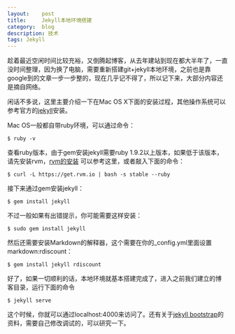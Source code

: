 ```yaml
---
layout:    post
title:     Jekyll本地环境搭建
category:  blog
description: 技术
tags: Jekyll
---
```


趁着最近空闲时间比较充裕，又倒腾起博客，从去年建站到现在都大半年了，一直没时间整理，因为换了电脑，需要重新搭建git+jekyll本地环境，之前也是靠google到的文章一步一步整的，现在几乎记不得了，所以记下来，大部分内容还是摘自网络。

闲话不多说，这里主要介绍一下在Mac OS X下面的安装过程，其他操作系统可以
参考官方的[jekyll](https://github.com/jekyll/jekyll/wiki/Install)安装。

Mac OS一般都自带ruby环境，可以通过命令：

	$ ruby -v
	
查看ruby版本，由于gem安装jekyll需要ruby 1.9.2以上版本，如果低于该版本，
请先安装rvm，[rvm的安装](https://rvm.io/rvm/install/) 可以参考这里，或者敲入下面的命令：

	$ curl -L https://get.rvm.io | bash -s stable --ruby

接下来通过gem安装jekyll：

	$ gem install jekyll

不过一般如果有出错提示，你可能需要这样安装：

	$ sudo gem install jekyll

然后还需要安装Markdown的解释器，这个需要在你的_config.yml里面设置
markdown:rdiscount：

	$ gem install jekyll rdiscount

好了，如果一切顺利的话，本地环境就基本搭建完成了，进入之前我们建立的博
客目录，运行下面的命令

	$ jekyll serve

这个时候，你就可以通过localhost:4000来访问了。还有关于[jekyll bootstrap](http://jekyllbootstrap.com/)的资料，需要自己修改调试的，可以研究一下。










